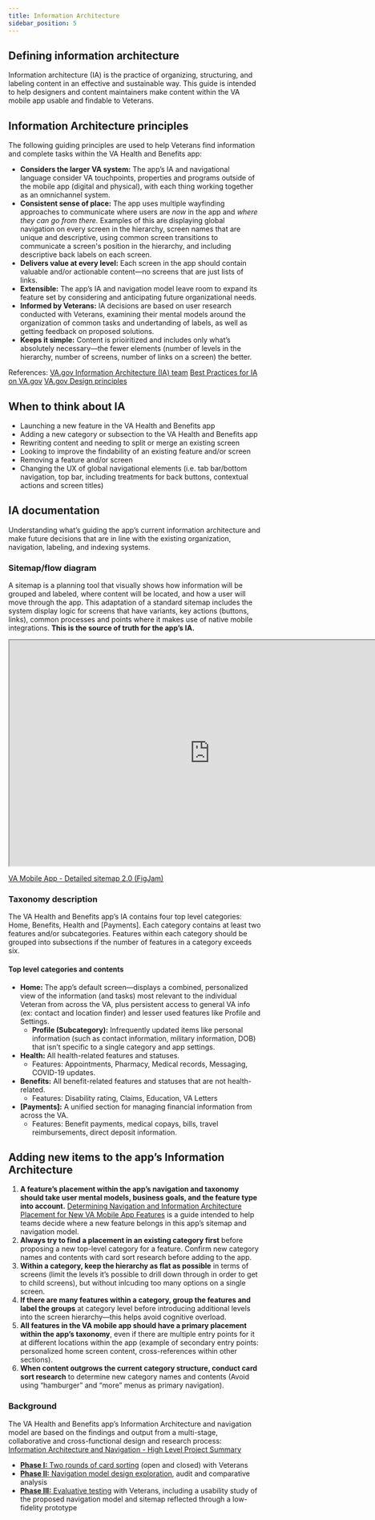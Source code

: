 ```yaml
---
title: Information Architecture
sidebar_position: 5
---
```


## Defining information architecture
Information architecture (IA) is the practice of organizing, structuring, and labeling content in an effective and sustainable way. This guide is intended to help designers and content maintainers make content within the VA mobile app usable and findable to Veterans.
 

## Information Architecture principles
The following guiding principles are used to help Veterans find information and complete tasks within the VA Health and Benefits app:
* **Considers the larger VA system:** The app’s IA and navigational language consider VA touchpoints, properties and programs outside of the mobile app (digital and physical), with each thing working together as an omnichannel system.
* **Consistent sense of place:** The app uses multiple wayfinding approaches to communicate where users are *now* in the app and *where they can go from there.* Examples of this are displaying global navigation on every screen in the hierarchy, screen names that are unique and descriptive, using common screen transitions to communicate a screen's position in the hierarchy, and including descriptive back labels on each screen.
* **Delivers value at every level:** Each screen in the app should contain valuable and/or actionable content—no screens that are just lists of links. 
* **Extensible:** The app’s IA and navigation model leave room to expand its feature set by considering and anticipating future organizational needs.
* **Informed by Veterans:** IA decisions are based on user research conducted with Veterans, examining their mental models around the organization of common tasks and undertanding of labels, as well as getting feedback on proposed solutions. 
* **Keeps it simple:** Content is prioiritized and includes only what’s absolutely necessary—the fewer elements (number of levels in the hierarchy, number of screens, number of links on a screen) the better.

References:
[VA.gov Information Architecture (IA) team](https://github.com/department-of-veterans-affairs/va.gov-team/tree/69833737d9fe22b8990bb987e7c50de13205c5d5/platform/information-architecture)
[Best Practices for IA on VA.gov](https://github.com/department-of-veterans-affairs/va.gov-team/blob/master/platform/information-architecture/ia-best-practices.md)
[VA.gov Design principles](https://design.va.gov/about/principles)  



## When to think about IA
* Launching a new feature in the VA Health and Benefits app
* Adding a new category or subsection to the VA Health and Benefits app
* Rewriting content and needing to split or merge an existing screen
* Looking to improve the findability of an existing feature and/or screen
* Removing a feature and/or screen
* Changing the UX of global navigational elements (i.e. tab bar/bottom navigation, top bar, including treatments for back buttons, contextual actions and screen titles)


## IA documentation
Understanding what’s guiding the app’s current information architecture and make future decisions that are in line with the existing organization, navigation, labeling, and indexing systems.

### Sitemap/flow diagram 
A sitemap is a planning tool that visually shows how information will be grouped and labeled, where content will be located, and how a user will move through the app. This adaptation of a standard sitemap includes the system display logic for screens that have variants, key actions (buttons, links), common processes and points where it makes use of native mobile integrations. **This is the source of truth for the app’s IA.** 

<iframe width="800" height="450" src="https://www.figma.com/embed?embed_host=share&url=https%3A%2F%2Fwww.figma.com%2Ffile%2FTEEgHdlibzCilCj4LviHVF%2FVA-Mobile-app---Detailed-Sitemap-2.0%3Ftype%3Dwhiteboard%26node-id%3D0%253A1%26t%3DNOXEk15mCNO0XQ5Q-1" allowfullscreen></iframe>

[VA Mobile App - Detailed sitemap 2.0 (FigJam)](https://www.figma.com/file/TEEgHdlibzCilCj4LviHVF/VA-Mobile-app---Detailed-Sitemap-2.0?type=whiteboard&node-id=0%3A1&t=NOXEk15mCNO0XQ5Q-1)



### Taxonomy description
The VA Health and Benefits app’s IA contains four top level categories: Home, Benefits, Health and [Payments]. Each category contains at least two features and/or subcategories. Features within each category should be grouped into subsections if the number of features in a category exceeds six.

#### Top level categories and contents
* **Home:** The app’s default screen—displays a combined, personalized view of the information (and tasks) most relevant to the individual Veteran from across the VA, plus persistent access to general VA info (ex: contact and location finder) and lesser used features like Profile and Settings.
  * **Profile (Subcategory):** Infrequently updated items like personal information (such as contact information, military information, DOB) that isn’t specific to a single category and app settings.
* **Health:** All health-related features and statuses.
  * Features: Appointments, Pharmacy, Medical records, Messaging, COVID-19 updates.
* **Benefits:** All benefit-related features and statuses that are not health-related.
  * Features: Disability rating, Claims, Education, VA Letters
* **[Payments]:** A unified section for managing financial information from across the VA.
  * Features: Benefit payments, medical copays, bills, travel reimbursements, direct deposit information.



## Adding new items to the app’s Information Architecture
1. **A feature’s placement within the app’s navigation and taxonomy should take user mental models, business goals, and the feature type into account.** [Determining Navigation and Information Architecture Placement for New VA Mobile App Features](https://docs.google.com/document/d/1XQcYxnCifloaBFNKL2C9JNS7KIj6wEhb4VokPGxBZU8/edit#) is a guide intended to help teams decide where a new feature belongs in this app’s sitemap and navigation model. 
1. **Always try to find a placement in an existing category first** before proposing a new top-level category for a feature. Confirm new category names and contents with card sort research before adding to the app.
1. **Within a category, keep the hierarchy as flat as possible** in terms of screens (limit the levels it’s possible to drill down through in order to get to child screens), but without inlcuding too many options on a single screen. 
1. **If there are many features within a category, group the features and label the groups** at category level before introducing additional levels into the screen hierarchy—this helps avoid cognitive overload.
1. **All features in the VA mobile app should have a primary placement within the app’s taxonomy**, even if there are multiple entry points for it at different locations within the app (example of secondary entry points: personalized home screen content, cross-references within other sections).
1. **When content outgrows the current category structure, conduct card sort research** to determine new category names and contents (Avoid using “hamburger” and “more” menus as primary navigation).

### Background
The VA Health and Benefits app’s Information Architecture and navigation model are based on the findings and output from a multi-stage, collaborative and cross-functional design and research process: [Information Architecture and Navigation - High Level Project Summary](https://github.com/department-of-veterans-affairs/va.gov-team/blob/master/products/va-mobile-app/ux-design/information-architecture-navigation/High%20Level%20Project%20Summary.md)
* [**Phase I:** Two rounds of card sorting](https://github.com/department-of-veterans-affairs/va.gov-team/tree/master/products/va-mobile-app/ux-research/information-architecture) (open and closed) with Veterans
* [**Phase II:** Navigation model design exploration](https://github.com/department-of-veterans-affairs/va.gov-team/tree/master/products/va-mobile-app/ux-design/information-architecture-navigation#phase-ii---navigation-model-exploration--implementation), audit and comparative analysis
* [**Phase III:** Evaluative testing](https://github.com/department-of-veterans-affairs/va.gov-team/tree/master/products/va-mobile-app/ux-research/usability-testing/new%20navigation%20usability) with Veterans, including a usability study of the proposed navigation model and sitemap reflected through a low-fidelity prototype


